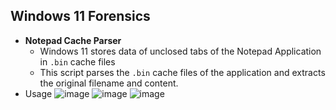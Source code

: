 ## Windows 11 Forensics 
 - **Notepad Cache Parser**
     - Windows 11 stores data of unclosed tabs of the Notepad Application in `.bin` cache files
     - This script parses the `.bin` cache files of the application and extracts the original filename and content.
 - Usage
    ![image](https://github.com/user-attachments/assets/7f48c6f8-97f7-4494-8b74-041ced7578f2)
![image](https://github.com/user-attachments/assets/71d57911-e38d-4727-b23f-4103a31acb65)
![image](https://github.com/user-attachments/assets/187fbecc-edde-4f10-ae60-e75d6257d7a9)
